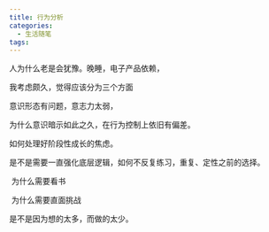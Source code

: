 ```yaml
---
title: 行为分析
categories:
  - 生活随笔
tags: 
---
```




人为什么老是会犹豫。晚睡，电子产品依赖，

我考虑颇久，觉得应该分为三个方面

意识形态有问题，意志力太弱，

为什么意识暗示如此之久，在行为控制上依旧有偏差。

如何处理好阶段性成长的焦虑。

​	是不是需要一直强化底层逻辑，如何不反复练习，重复、定性之前的选择。

​	为什么需要看书

​	为什么需要直面挑战



是不是因为想的太多，而做的太少。

